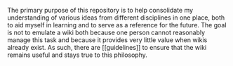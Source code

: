 The primary purpose of this repository is to help consolidate my understanding of various ideas from different disciplines in one place, both to aid myself in learning and to serve as a reference for the future. The goal is not to emulate a wiki both because one person cannot reasonably manage this task and because it provides very little value when wikis already exist. As such, there are [[guidelines]] to ensure that the wiki remains useful and stays true to this philosophy.